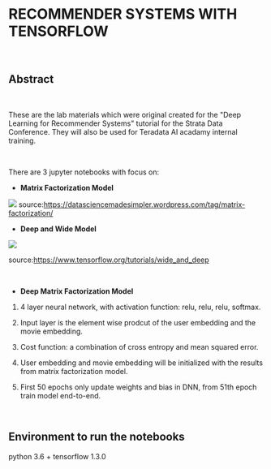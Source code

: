 RECOMMENDER SYSTEMS WITH TENSORFLOW
===================================

 

Abstract
--------

 

These are the lab materials which were original created for the "Deep Learning
for Recommender Systems" tutorial for the Strata Data Conference. They will also
be used for Teradata AI acadamy internal training.

 

There are 3 jupyter notebooks with focus on:

-   **Matrix Factorization Model**

![](https://datasciencemadesimpler.files.wordpress.com/2015/12/mf.png?w=809)
source:https://datasciencemadesimpler.wordpress.com/tag/matrix-factorization/

-   **Deep and Wide Model**

![](https://www.tensorflow.org/images/wide_n_deep.svg)

source:<https://www.tensorflow.org/tutorials/wide_and_deep>

 

-   **Deep Matrix Factorization Model**

1.  4 layer neural network, with activation function: relu, relu, relu, softmax.

2.  Input layer is the element wise prodcut of the user embedding and the movie
    embedding.

3.  Cost function: a combination of cross entropy and mean squared error.

4.  User embedding and movie embedding will be initialized with the results from
    matrix factorization model.

5.  First 50 epochs only update weights and bias in DNN, from 51th epoch train
    model end-to-end.

 

Environment to run the notebooks
--------------------------------

python 3.6 + tensorflow 1.3.0
